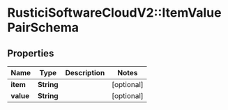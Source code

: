 # RusticiSoftwareCloudV2::ItemValuePairSchema

## Properties
Name | Type | Description | Notes
------------ | ------------- | ------------- | -------------
**item** | **String** |  | [optional] 
**value** | **String** |  | [optional] 


